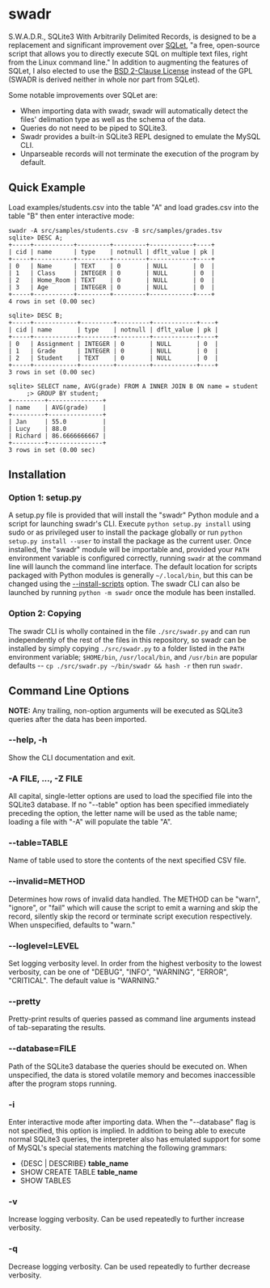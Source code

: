 swadr
=====

S.W.A.D.R., SQLite3 With Arbitrarily Delimited Records, is designed to be a
replacement and significant improvement over [SQLet](http://www.sqlet.com/), "a
free, open-source script that allows you to directly execute SQL on multiple
text files, right from the Linux command line." In addition to augmenting the
features of SQLet, I also elected to use the
[BSD 2-Clause License](http://opensource.org/licenses/BSD-2-Clause) instead of
the GPL (SWADR is derived neither in whole nor part from SQLet).

Some notable improvements over SQLet are:

- When importing data with swadr, swadr will automatically detect the files'
  delimation type as well as the schema of the data.
- Queries do not need to be piped to SQLite3.
- Swadr provides a built-in SQLite3 REPL designed to emulate the MySQL CLI.
- Unparseable records will not terminate the execution of the program by
  default.

Quick Example
-------------

Load examples/students.csv into the table "A" and load grades.csv into the
table "B" then enter interactive mode:

    swadr -A src/samples/students.csv -B src/samples/grades.tsv
    sqlite> DESC A;
    +-----+-----------+---------+---------+------------+----+
    | cid | name      | type    | notnull | dflt_value | pk |
    +-----+-----------+---------+---------+------------+----+
    | 0   | Name      | TEXT    | 0       | NULL       | 0  |
    | 1   | Class     | INTEGER | 0       | NULL       | 0  |
    | 2   | Home_Room | TEXT    | 0       | NULL       | 0  |
    | 3   | Age       | INTEGER | 0       | NULL       | 0  |
    +-----+-----------+---------+---------+------------+----+
    4 rows in set (0.00 sec)

    sqlite> DESC B;
    +-----+------------+---------+---------+------------+----+
    | cid | name       | type    | notnull | dflt_value | pk |
    +-----+------------+---------+---------+------------+----+
    | 0   | Assignment | INTEGER | 0       | NULL       | 0  |
    | 1   | Grade      | INTEGER | 0       | NULL       | 0  |
    | 2   | Student    | TEXT    | 0       | NULL       | 0  |
    +-----+------------+---------+---------+------------+----+
    3 rows in set (0.00 sec)

    sqlite> SELECT name, AVG(grade) FROM A INNER JOIN B ON name = student
         ;> GROUP BY student;
    +---------+---------------+
    | name    | AVG(grade)    |
    +---------+---------------+
    | Jan     | 55.0          |
    | Lucy    | 88.0          |
    | Richard | 86.6666666667 |
    +---------+---------------+
    3 rows in set (0.00 sec)

Installation
------------

### Option 1: setup.py ###

A setup.py file is provided that will install the "swadr" Python module and a
script for launching swadr's CLI. Execute `python setup.py install` using sudo
or as privileged user to install the package globally or run `python setup.py
install --user` to install the package as the current user. Once installed, the
"swadr" module will be importable and, provided your `PATH` environment
variable is configured correctly, running `swadr` at the command line will
launch the command line interface. The default location for scripts packaged
with Python modules is generally `~/.local/bin`, but this can be changed using
the [--install-scripts](http://docs.python.org/2/install/#custom-installation)
option. The swadr CLI can also be launched by running `python -m swadr` once
the module has been installed.

### Option 2: Copying ###

The swadr CLI is wholly contained in the file `./src/swadr.py` and can run
independently of the rest of the files in this repository, so swadr can be
installed by simply copying `./src/swadr.py` to a folder listed in the `PATH`
environment variable; `$HOME/bin`, `/usr/local/bin`, and `/usr/bin` are popular
defaults -- `cp ./src/swadr.py ~/bin/swadr && hash -r` then run `swadr`.

Command Line Options
--------------------

**NOTE:** Any trailing, non-option arguments will be executed as SQLite3
queries after the data has been imported.

### --help, -h ###

Show the CLI documentation and exit.

### -A FILE, ..., -Z FILE ###

All capital, single-letter options are used to load the specified file into the
SQLite3 database. If no "--table" option has been specified immediately
preceding the option, the letter name will be used as the table name; loading a
file with "-A" will populate the table "A".

### --table=TABLE ###

Name of table used to store the contents of the next specified CSV file.

### --invalid=METHOD ###

Determines how rows of invalid data handled. The METHOD can be "warn",
"ignore", or "fail" which will cause the script to emit a warning and skip the
record, silently skip the record or terminate script execution respectively.
When unspecified, defaults to "warn."

### --loglevel=LEVEL ###

Set logging verbosity level. In order from the highest verbosity to the lowest
verbosity, can be one of "DEBUG", "INFO", "WARNING", "ERROR", "CRITICAL". The
default value is "WARNING."

### --pretty ###

Pretty-print results of queries passed as command line arguments instead of
tab-separating the results.

### --database=FILE ###

Path of the SQLite3 database the queries should be executed on. When
unspecified, the data is stored volatile memory and becomes inaccessible after
the program stops running.

### -i ###

Enter interactive mode after importing data. When the "--database" flag is not
specified, this option is implied. In addition to being able to execute normal
SQLite3 queries, the interpreter also has emulated support for some of MySQL's
special statements matching the following grammars:

- {DESC | DESCRIBE} **table_name**
- SHOW CREATE TABLE **table_name**
- SHOW TABLES

### -v ###

Increase logging verbosity. Can be used repeatedly to further increase
verbosity.

### -q ###

Decrease logging verbosity. Can be used repeatedly to further decrease
verbosity.
